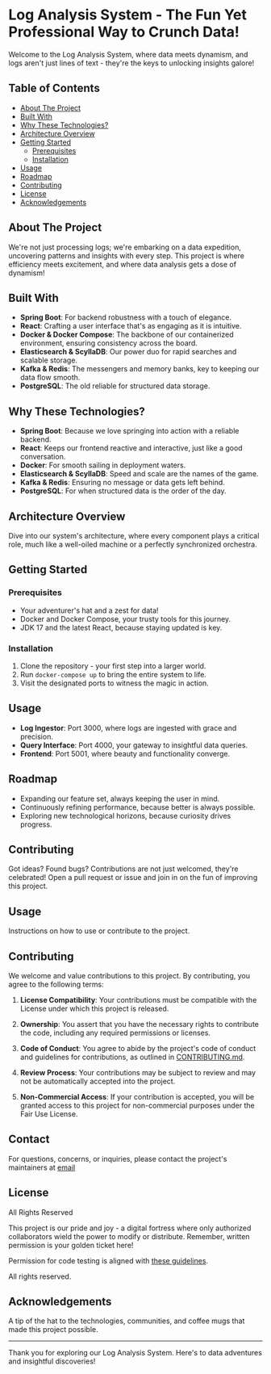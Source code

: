 # Log Analysis System - The Fun Yet Professional Way to Crunch Data!

Welcome to the Log Analysis System, where data meets dynamism, and logs aren't just lines of text - they're the keys to unlocking insights galore!

## Table of Contents
- [About The Project](#about-the-project)
- [Built With](#built-with)
- [Why These Technologies?](#why-these-technologies)
- [Architecture Overview](#architecture-overview)
- [Getting Started](#getting-started)
    - [Prerequisites](#prerequisites)
    - [Installation](#installation)
- [Usage](#usage)
- [Roadmap](#roadmap)
- [Contributing](#contributing)
- [License](#license)
- [Acknowledgements](#acknowledgements)

## About The Project
We're not just processing logs; we're embarking on a data expedition, uncovering patterns and insights with every step. This project is where efficiency meets excitement, and where data analysis gets a dose of dynamism!

## Built With
- **Spring Boot**: For backend robustness with a touch of elegance.
- **React**: Crafting a user interface that's as engaging as it is intuitive.
- **Docker & Docker Compose**: The backbone of our containerized environment, ensuring consistency across the board.
- **Elasticsearch & ScyllaDB**: Our power duo for rapid searches and scalable storage.
- **Kafka & Redis**: The messengers and memory banks, key to keeping our data flow smooth.
- **PostgreSQL**: The old reliable for structured data storage.

## Why These Technologies?
- **Spring Boot**: Because we love springing into action with a reliable backend.
- **React**: Keeps our frontend reactive and interactive, just like a good conversation.
- **Docker**: For smooth sailing in deployment waters.
- **Elasticsearch & ScyllaDB**: Speed and scale are the names of the game.
- **Kafka & Redis**: Ensuring no message or data gets left behind.
- **PostgreSQL**: For when structured data is the order of the day.

## Architecture Overview
Dive into our system's architecture, where every component plays a critical role, much like a well-oiled machine or a perfectly synchronized orchestra.

## Getting Started

### Prerequisites
- Your adventurer's hat and a zest for data!
- Docker and Docker Compose, your trusty tools for this journey.
- JDK 17 and the latest React, because staying updated is key.

### Installation
1. Clone the repository - your first step into a larger world.
2. Run `docker-compose up` to bring the entire system to life.
3. Visit the designated ports to witness the magic in action.

## Usage
- **Log Ingestor**: Port 3000, where logs are ingested with grace and precision.
- **Query Interface**: Port 4000, your gateway to insightful data queries.
- **Frontend**: Port 5001, where beauty and functionality converge.

## Roadmap
- Expanding our feature set, always keeping the user in mind.
- Continuously refining performance, because better is always possible.
- Exploring new technological horizons, because curiosity drives progress.

## Contributing
Got ideas? Found bugs? Contributions are not just welcomed, they're celebrated! Open a pull request or issue and join in on the fun of improving this project.

## Usage

Instructions on how to use or contribute to the project.

## Contributing

We welcome and value contributions to this project. By contributing, you agree to the following terms:

1. **License Compatibility**: Your contributions must be compatible with the License under which this project is released.

2. **Ownership**: You assert that you have the necessary rights to contribute the code, including any required permissions or licenses.

3. **Code of Conduct**: You agree to abide by the project's code of conduct and guidelines for contributions, as outlined in [CONTRIBUTING.md](link-to-contributing-guidelines).

4. **Review Process**: Your contributions may be subject to review and may not be automatically accepted into the project.

5. **Non-Commercial Access**: If your contribution is accepted, you will be granted access to this project for non-commercial purposes under the Fair Use License.

## Contact
For questions, concerns, or inquiries, please contact the project's maintainers at [email](mailto:gurmsi1060@outlook.com)

## License
All Rights Reserved

This project is our pride and joy - a digital fortress where only authorized collaborators wield the power to modify or distribute. Remember, written permission is your golden ticket here!

Permission for code testing is aligned with [these guidelines](https://dyte.notion.site/SDE-1-and-SDE-Intern-Assignment-6b7a7f324dc0450381b0fdb771a8ec40).

All rights reserved.

## Acknowledgements
A tip of the hat to the technologies, communities, and coffee mugs that made this project possible.

---

Thank you for exploring our Log Analysis System. Here's to data adventures and insightful discoveries!
